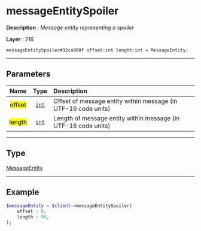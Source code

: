 # messageEntitySpoiler

**Description** : *Message entity representing a spoiler*

**Layer** : 216

```tl
messageEntitySpoiler#32ca960f offset:int length:int = MessageEntity;
```

---

## Parameters

| Name | Type | Description |
| :---: | :---: | :--- |
| <mark>offset</mark> | [`int`](type/int) | Offset of message entity within message (in UTF-16 code units) |
| <mark>length</mark> | [`int`](type/int) | Length of message entity within message (in UTF-16 code units) |

---

## Type

[MessageEntity](type/MessageEntity)

---

## Example

```php
$messageEntity = $client->messageEntitySpoiler(
	offset : 0,
	length : 99,
);
```